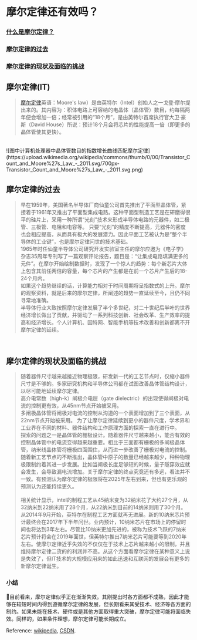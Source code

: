 # 摩尔定律还有效吗？

### [什么是摩尔定律？](#1)
### [摩尔定律的过去](#2)
### [摩尔定律的现状及面临的挑战](#3)

<h2 id="1">摩尔定律(IT)</h2>

> [摩尔定律](https://zh.wikipedia.org/zh-hans/%E6%91%A9%E5%B0%94%E5%AE%9A%E5%BE%8B)英语：Moore's law）是由英特尔（Intel）创始人之一戈登·摩尔提出来的。其内容为：积体电路上可容纳的电晶体（晶体管）数目，约每隔两年便会增加一倍；经常被引用的“18个月”，是由英特尔首席执行官大卫·豪斯（David House）所说：预计18个月会将芯片的性能提高一倍（即更多的晶体管使其更快）。
<br>
![图中计算机处理器中晶体管数目的指数增长曲线匹配摩尔定律](https://upload.wikimedia.org/wikipedia/commons/thumb/0/00/Transistor_Count_and_Moore%27s_Law_-_2011.svg/700px-Transistor_Count_and_Moore%27s_Law_-_2011.svg.png)
<br>
<h2 id="2">摩尔定律的过去</h2>

> 早在1959年，美国著名半导体厂商仙童公司首先推出了平面型晶体管，紧接着于1961年又推出了平面型集成电路。这种平面型制造工艺是在研磨得很平的硅片上，采用一种所谓“光刻”技术来形成半导体电路的元器件，如二极管、三极管、电阻和电容等。 只要“光刻”的精度不断提高，元器件的密度也会相应提高，从而具有极大的发展潜力。因此平面工艺被认为是“整个半导体的工业键”，也是摩尔定律问世的技术基础。 <br>
1965年时任仙童半导体公司研究开发实验室主任的摩尔应邀为《电子学》杂志35周年专刊写了一篇观察评论报告，题目是：“让集成电路填满更多的元件”。在摩尔开始绘制数据时，发现了一个惊人的趋势：每个新芯片大体上包含其前任两倍的容量，每个芯片的产生都是在前一个芯片产生后的18-24个月内。 <br>
如果这个趋势继续的话，计算能力相对于时间周期将呈指数式的上升。摩尔的观察资料，就是后来的摩尔定律，所阐述的趋势一直延续至今，且仍不同寻常地准确。<br>
半导体行业大致按照摩尔定律发展了半个多世纪，对二十世纪后半叶的世界经济增长做出了贡献，并驱动了一系列科技创新、社会改革、生产效率的提高和经济增长。个人计算机、因特网、智能手机等技术改善和创新都离不开摩尔定律的延续。
<br>

<h2 id="3">摩尔定律的现状及面临的挑战</h2>

>随着器件尺寸越来越接近物理极限，研发新一代的工艺节点时，仅缩小器件尺寸是不够的。多家研究机构和半导体公司都在试图改善晶体管结构设计，以尽可能地延续摩尔定律。<br>
高介电常数（high-k）闸极介电层（gate dielectric）的出现使得闸极对电流的控制更有效，从45nm节点开始被采用。<br>
多闸极晶体管将闸极对电流的控制从沟道的一个表面增加到了三个表面，从22nm节点开始被采用。
为了让摩尔定律延续到更小的器件尺度，学术界和工业界在不同的材料、器件结构和工作原理方面的探索一直在进行中。<br>
探索的问题之一是晶体管的栅极设计。随着器件尺寸越来越小，能否有效的控制晶体管中的电流变得越来越重要。相比于三面都有栅极的多闸极晶体管，纳米线晶体管将栅极四面围住，从而进一步改善了栅极对电流的控制。<br>
随着新工艺节点的不断推出，晶体管中原子的数量已经越来越少，种种物理极限制约着其进一步发展。比如当闸极长度足够短的时候，量子隧穿效应就会发生，会导致漏电流增加。关于摩尔定律的终点究竟还有多远，看法并不一致。有预测认为摩尔定律的极限将在2025年左右到来，但也有更乐观的预测认为还能持续更久。
<br><br>
相关统计显示，intel的制程工艺从45纳米变为32纳米花了大约27个月，从32纳米到22纳米用了28个月，从22纳米到目前的14纳米则用了30个月。从2014年9月开始，英特尔在制程工艺方面就再无进展。新的10纳米芯片预计最终会在2017年下半年问世。业内预计，10纳米芯片在市场上的停留时间也将达到3年左右。尽管比10纳米更加先进的，被称为技术飞跃的7纳米芯片预计将会在2019年面世，但英特尔推出7纳米芯片可能要等到2020年左右。使摩尔定律近乎失效的不仅仅在于技术上芯片越来越小的限制，并且维持摩尔定律二货的的利润并不高。从这个方面看摩尔定律在某种意义上说是失效了，但IT技术的大规模应用来的如此迅速和互联网的发展会有更多的新摩尔定律诞生。

### 小结
目前看来，摩尔定律似乎正在渐渐失效。其刚提出时各方面都不成熟，因此才能够在较短时间内得到遵循摩尔定律的发展，但长期看来其受技术、经济等各方面的制约。如果未能在技术、硬件或是其他方面取得重大突破，摩尔定律可能将面临失效。同样的，如果条件理想，摩尔定律可能长期成立。 

Reference: [wikipedia](https://zh.wikipedia.org/wiki/Wikipedia:%E9%A6%96%E9%A1%B5), [CSDN](https://www.csdn.net/).

